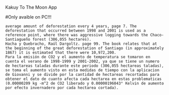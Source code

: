 Kakuy To The Moon App

#Only avaible on PC!!!

    average amount of deforestation every 4 years, page 7. The deforestation that occurred between 1998 and 2001 is used as a reference point, where there was aggressive logging towards the Chaco-Santiagueño forest (306,055 hectares).
    Hacha y Quebracho, Raúl Dargoltz. page 99. The book relates that at the beginning of the great deforestation of Santiago (in approximately 1867) it is estimated that there were 10,972,200.
    Para la emisión de CO2 y el aumento de temperatura se tomaron en cuenta el verano de 1998-1999 y 2001-2002, ya que se tiene un numero de hectareas taladas durante este periodo (306,055 hectareas taladas), se toma el aumento visto en esta medidas de tiempo con la aplicacion de Giovanni y se divide por la cantidad de hectareas recortadas para obtener el dato de cuanto afecta cada hectarea en estas problematicas (0.00000209 kg -m^2 de CO2 liberado y 0.00000196043° Kelvin de aumento por efecto invernadero por cada hectarea cortada).

